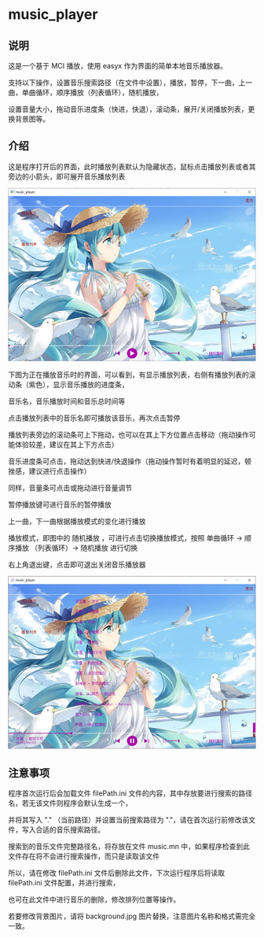 # music_player
## 说明
这是一个基于 MCI 播放，使用 easyx 作为界面的简单本地音乐播放器。

支持以下操作，设置音乐搜索路径（在文件中设置），播放，暂停，下一曲，上一曲，单曲循环，顺序播放（列表循环），随机播放，

设置音量大小，拖动音乐进度条（快进，快退），滚动条，展开/关闭播放列表，更换背景图等。

## 介绍
这是程序打开后的界面，此时播放列表默认为隐藏状态，鼠标点击播放列表或者其旁边的小箭头，即可展开音乐播放列表

![image1](https://github.com/XuSong-0205/image/blob/master/code_project_image/0x00.jpg)


下图为正在播放音乐时的界面，可以看到，有显示播放列表，右侧有播放列表的滚动条（紫色），显示音乐播放的进度条，

音乐名，音乐播放时间和音乐总时间等

点击播放列表中的音乐名即可播放该音乐，再次点击暂停

播放列表旁边的滚动条可上下拖动，也可以在其上下方位置点击移动（拖动操作可能体验较差，建议在其上下方点击）

音乐进度条可点击，拖动达到快进/快退操作（拖动操作暂时有着明显的延迟，顿挫感，建议进行点击操作）

同样，音量条可点击或拖动进行音量调节

暂停播放键可进行音乐的暂停播放

上一曲，下一曲根据播放模式的变化进行播放

播放模式，即图中的 随机播放 ，可进行点击切换播放模式，按照 单曲循环 -> 顺序播放 （列表循环）-> 随机播放 进行切换

右上角退出键，点击即可退出关闭音乐播放器

![image2](https://github.com/XuSong-0205/image/blob/master/code_project_image/0x01.jpg)


## 注意事项 
程序首次运行后会加载文件 filePath.ini 文件的内容，其中存放要进行搜索的路径名，若无该文件则程序会默认生成一个，

并将其写入 "." （当前路径）并设置当前搜索路径为 "."，请在首次运行前修改该文件，写入合适的音乐搜索路径。

搜索到的音乐文件完整路径名，将存放在文件 music.mn 中，如果程序检查到此文件存在将不会进行搜索操作，而只是读取该文件

所以，请在修改 filePath.ini 文件后删除此文件，下次运行程序后将读取 filePath.ini 文件配置，并进行搜索，

也可在此文件中进行音乐的删除，修改排列位置等操作。

若要修改背景图片，请将 background.jpg 图片替换，注意图片名称和格式需完全一致。
